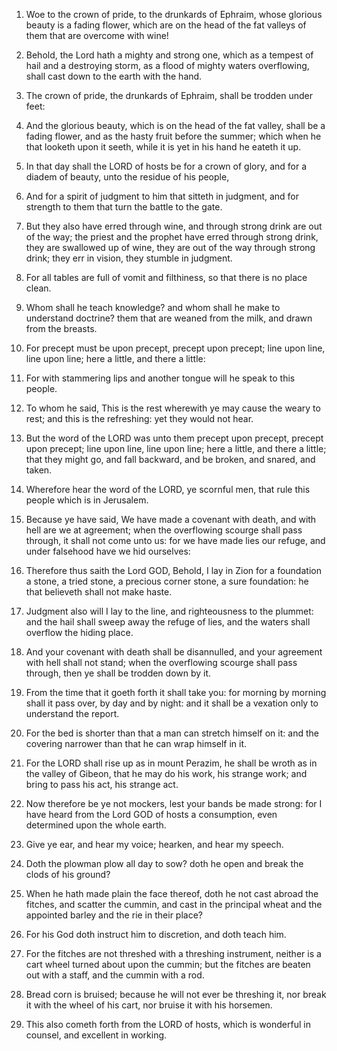 1. Woe to the crown of pride, to the drunkards of Ephraim, whose
glorious beauty is a fading flower, which are on the head of the fat
valleys of them that are overcome with wine!

2. Behold, the Lord
hath a mighty and strong one, which as a tempest of hail and a
destroying storm, as a flood of mighty waters overflowing, shall cast
down to the earth with the hand.

3. The crown of pride, the drunkards of Ephraim, shall be trodden
under feet:

4. And the glorious beauty, which is on the head of the
fat valley, shall be a fading flower, and as the hasty fruit before
the summer; which when he that looketh upon it seeth, while it is yet
in his hand he eateth it up.

5. In that day shall the LORD of hosts be for a crown of glory, and
for a diadem of beauty, unto the residue of his people,

6. And for a
spirit of judgment to him that sitteth in judgment, and for strength
to them that turn the battle to the gate.

7. But they also have erred through wine, and through strong drink
are out of the way; the priest and the prophet have erred through
strong drink, they are swallowed up of wine, they are out of the way
through strong drink; they err in vision, they stumble in judgment.

8. For all tables are full of vomit and filthiness, so that there is
no place clean.

9. Whom shall he teach knowledge? and whom shall he make to
understand doctrine? them that are weaned from the milk, and drawn
from the breasts.

10. For precept must be upon precept, precept upon precept; line
upon line, line upon line; here a little, and there a little:

11. For with stammering lips and another tongue will he speak to this
people.

12. To whom he said, This is the rest wherewith ye may cause the
weary to rest; and this is the refreshing: yet they would not hear.

13. But the word of the LORD was unto them precept upon precept,
precept upon precept; line upon line, line upon line; here a little,
and there a little; that they might go, and fall backward, and be
broken, and snared, and taken.

14. Wherefore hear the word of the LORD, ye scornful men, that rule
this people which is in Jerusalem.

15. Because ye have said, We have made a covenant with death, and
with hell are we at agreement; when the overflowing scourge shall pass
through, it shall not come unto us: for we have made lies our refuge,
and under falsehood have we hid ourselves:

16. Therefore thus saith
the Lord GOD, Behold, I lay in Zion for a foundation a stone, a tried
stone, a precious corner stone, a sure foundation: he that believeth
shall not make haste.

17. Judgment also will I lay to the line, and righteousness to the
plummet: and the hail shall sweep away the refuge of lies, and the
waters shall overflow the hiding place.

18. And your covenant with death shall be disannulled, and your
agreement with hell shall not stand; when the overflowing scourge
shall pass through, then ye shall be trodden down by it.

19. From the time that it goeth forth it shall take you: for morning
by morning shall it pass over, by day and by night: and it shall be a
vexation only to understand the report.

20. For the bed is shorter than that a man can stretch himself on
it: and the covering narrower than that he can wrap himself in it.

21. For the LORD shall rise up as in mount Perazim, he shall be
wroth as in the valley of Gibeon, that he may do his work, his strange
work; and bring to pass his act, his strange act.

22. Now therefore be ye not mockers, lest your bands be made strong:
for I have heard from the Lord GOD of hosts a consumption, even
determined upon the whole earth.

23. Give ye ear, and hear my voice; hearken, and hear my speech.

24. Doth the plowman plow all day to sow? doth he open and break the
clods of his ground?

25. When he hath made plain the face thereof,
doth he not cast abroad the fitches, and scatter the cummin, and cast
in the principal wheat and the appointed barley and the rie in their
place?

26. For his God doth instruct him to discretion, and doth
teach him.

27. For the fitches are not threshed with a threshing instrument,
neither is a cart wheel turned about upon the cummin; but the fitches
are beaten out with a staff, and the cummin with a rod.

28. Bread corn is bruised; because he will not ever be threshing it,
nor break it with the wheel of his cart, nor bruise it with his
horsemen.

29. This also cometh forth from the LORD of hosts, which is
wonderful in counsel, and excellent in working.